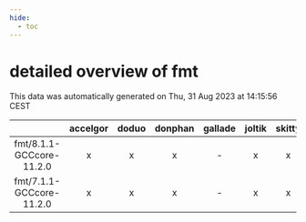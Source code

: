 ```yaml
---
hide:
  - toc
---
```


detailed overview of fmt
========================


This data was automatically generated on Thu, 31 Aug 2023 at 14:15:56 CEST  

| |accelgor|doduo|donphan|gallade|joltik|skitty|swalot|victini|
| :---: | :---: | :---: | :---: | :---: | :---: | :---: | :---: | :---: |
|fmt/8.1.1-GCCcore-11.2.0|x|x|x|-|x|x|x|x|
|fmt/7.1.1-GCCcore-11.2.0|x|x|x|-|x|x|x|x|
